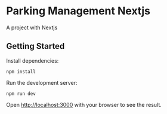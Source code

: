# Parking Management Nextjs
A project with Nextjs

## Getting Started

Install dependencies:

```
npm install
```

Run the development server:

```
npm run dev
```

Open [http://localhost:3000](http://localhost:3000) with your browser to see the result.
